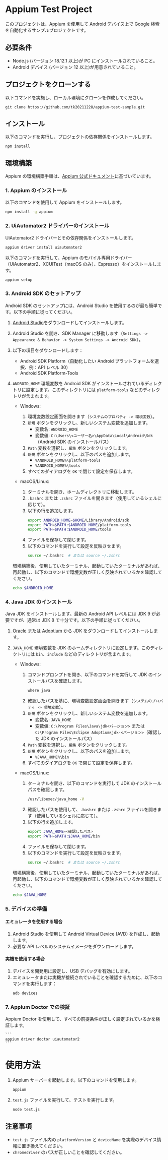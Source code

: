 # Appium Test Project

このプロジェクトは、Appium を使用して Android デバイス上で Google 検索を自動化するサンプルプロジェクトです。

## 必要条件

- Node.js (バージョン 18.12.1 以上)が PC にインストールされていること。
- Android デバイス (バージョン 12 以上)が用意されていること。

## プロジェクトをクローンする

以下コマンドを実施し、ローカル環境にクローンを作成してください。

```
git clone https://github.com/tk20211228/appium-test-sample.git
```

## インストール

以下のコマンドを実行し、プロジェクトの依存関係をインストールします。

```
npm install
```

## 環境構築

Appium の環境構築手順は、[Appium 公式ドキュメント](https://appium.io/docs/en/latest/quickstart/)に基づいています。

### 1. Appium のインストール

以下のコマンドを使用して Appium をインストールします。

```bash
npm install -g appium
```

### 2. UiAutomator2 ドライバーのインストール

UiAutomator2 ドライバーとその依存関係をインストールします。

```bash
appium driver install uiautomator2
```

以下のコマンドを実行して、Appium のモバイル専用ドライバー（UiAutomator2、XCUITest（macOS のみ）、Espresso）をインストールします。

```bash
appium setup
```

### 3. Android SDK のセットアップ

Android SDK のセットアップには、Android Studio を使用するのが最も簡単です。以下の手順に従ってください。

1. [Android Studio](https://developer.android.com/studio)をダウンロードしてインストールします。
2. Android Studio を開き、SDK Manager に移動します（`Settings -> Appearance & Behavior -> System Settings -> Android SDK`）。
3. 以下の項目をダウンロードします：
   - Android SDK Platform（自動化したい Android プラットフォームを選択、例：API レベル 30）
   - Android SDK Platform-Tools
4. `ANDROID_HOME` 環境変数を Android SDK がインストールされているディレクトリに設定します。このディレクトリには `platform-tools` などのディレクトリが含まれます。

   - Windows:

     1. 環境変数設定画面を開きます（`システムのプロパティ -> 環境変数`）。
     2. `新規` ボタンをクリックし、新しいシステム変数を追加します。
        - 変数名: `ANDROID_HOME`
        - 変数値: `C:\Users\<ユーザー名>\AppData\Local\Android\Sdk`（Android SDK のインストールパス）
     3. `Path` 変数を選択し、`編集` ボタンをクリックします。
     4. `新規` ボタンをクリックし、以下のパスを追加します。
        - `%ANDROID_HOME%\platform-tools`
        - `%ANDROID_HOME%\tools`
     5. すべてのダイアログを `OK` で閉じて設定を保存します。

   - macOS/Linux:
     1. ターミナルを開き、ホームディレクトリに移動します。
     2. `.bashrc` または `.zshrc` ファイルを開きます（使用しているシェルに応じて）。
     3. 以下の行を追加します。
        ```bash
        export ANDROID_HOME=$HOME/Library/Android/sdk
        export PATH=$PATH:$ANDROID_HOME/platform-tools
        export PATH=$PATH:$ANDROID_HOME/tools
        ```
     4. ファイルを保存して閉じます。
     5. 以下のコマンドを実行して設定を反映させます。
        ```bash
        source ~/.bashrc  # または source ~/.zshrc
        ```

   環境構築後、使用していたターミナル、起動していたターミナルがあれば、再起動し、以下のコマンドで環境変数が正しく反映されているかを確認してください。

   ```bash
   echo $ANDROID_HOME
   ```

### 4. Java JDK のインストール

Java JDK をインストールします。最新の Android API レベルには JDK 9 が必要ですが、通常は JDK 8 で十分です。以下の手順に従ってください。

1. [Oracle](https://www.oracle.com/java/technologies/javase-downloads.html) または [Adoptium](https://adoptium.net/) から JDK をダウンロードしてインストールします。
2. `JAVA_HOME` 環境変数を JDK のホームディレクトリに設定します。このディレクトリには `bin`、`include` などのディレクトリが含まれます。

   - Windows:

     1. コマンドプロンプトを開き、以下のコマンドを実行して JDK のインストールパスを確認します。
        ```cmd
        where java
        ```
     2. 確認したパスを基に、環境変数設定画面を開きます（`システムのプロパティ -> 環境変数`）。
     3. `新規` ボタンをクリックし、新しいシステム変数を追加します。
        - 変数名: `JAVA_HOME`
        - 変数値: `C:\Program Files\Java\jdk<バージョン>` または `C:\Program Files\Eclipse Adoptium\jdk-<バージョン>`（確認した JDK のインストールパス）
     4. `Path` 変数を選択し、`編集` ボタンをクリックします。
     5. `新規` ボタンをクリックし、以下のパスを追加します。
        - `%JAVA_HOME%\bin`
     6. すべてのダイアログを `OK` で閉じて設定を保存します。

   - macOS/Linux:
     1. ターミナルを開き、以下のコマンドを実行して JDK のインストールパスを確認します。
        ```bash
        /usr/libexec/java_home -V
        ```
     2. 確認したパスを使用して、`.bashrc` または `.zshrc` ファイルを開きます（使用しているシェルに応じて）。
     3. 以下の行を追加します。
        ```bash
        export JAVA_HOME=<確認したパス>
        export PATH=$PATH:$JAVA_HOME/bin
        ```
     4. ファイルを保存して閉じます。
     5. 以下のコマンドを実行して設定を反映させます。
        ```bash
        source ~/.bashrc  # または source ~/.zshrc
        ```

   環境構築後、使用していたターミナル、起動していたターミナルがあれば、再起動し、以下のコマンドで環境変数が正しく反映されているかを確認してください。

   ```bash
   echo $JAVA_HOME
   ```

### 5. デバイスの準備

#### エミュレータを使用する場合

1. Android Studio を使用して Android Virtual Device (AVD) を作成し、起動します。
2. 必要な API レベルのシステムイメージをダウンロードします。

#### 実機を使用する場合

1. デバイスを開発用に設定し、USB デバッグを有効にします。
2. エミュレータまたは実機が接続されていることを確認するために、以下のコマンドを実行します：
   ```bash
   adb devices
   ```

### 7. Appium Doctor での検証

Appium Doctor を使用して、すべての前提条件が正しく設定されているかを検証します。

    ```
    appium driver doctor uiautomator2
    ```

# 使用方法

1. Appium サーバーを起動します。以下のコマンドを使用します。

   ```bash
   appium
   ```

2. `test.js` ファイルを実行して、テストを実行します。

   ```bash
   node test.js
   ```

## 注意事項

- `test.js` ファイル内の `platformVersion` と `deviceName` を実際のデバイス情報に置き換えてください。
- `chromedriver` のパスが正しいことを確認してください。
